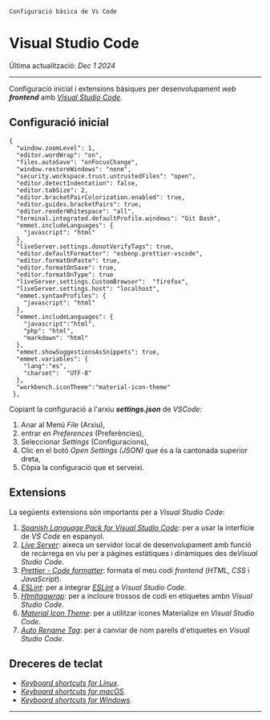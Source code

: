     Configuració bàsica de Vs Code

# Visual Studio Code

Última actualització: _Dec 1 2024_

---

Configuració inicial i extensions bàsiques per desenvolupament _web_ **_frontend_** amb [_Visual Studio Code_](https://code.visualstudio.com/).

## Configuració inicial

    {
      "window.zoomLevel": 1,
      "editor.wordWrap": "on",
      "files.autoSave": "onFocusChange",
      "window.restoreWindows": "none",
      "security.workspace.trust.untrustedFiles": "open",
      "editor.detectIndentation": false,
      "editor.tabSize": 2,
      "editor.bracketPairColorization.enabled": true,
      "editor.guides.bracketPairs": true,
      "editor.renderWhitespace": "all",
      "terminal.integrated.defaultProfile.windows": "Git Bash",
      "emmet.includeLanguages": {
        "javascript": "html"
      },
      "liveServer.settings.donotVerifyTags": true,
      "editor.defaultFormatter": "esbenp.prettier-vscode",
      "editor.formatOnPaste": true,
      "editor.formatOnSave": true,
      "editor.formatOnType": true
      "liveServer.settings.CustomBrowser":  "firefox",
      "liveServer.settings.host": "localhost",
      "emmet.syntaxProfiles": {
        "javascript": "html"
      },
      "emmet.includeLanguages": {
        "javascript":"html",
        "php": "html",
        "markdown": "html"
      },
      "emmet.showSuggestionsAsSnippets": true,
      "emmet.variables": {
        "lang":"es",
        "charset":  "UTF-8"
      },
      "workbench.iconTheme":"material-icon-theme"
     },

Copiant la configuració a l'arxiu **_settings.json_** de _VSCode:_

1.  Anar al Menú _File_ (Arxiu),
2.  entrar en _Preferences_ (Preferències),
3.  Seleccionar _Settings_ (Configuracions),
4.  Clic en el botó _Open Settings (JSON)_ que és a la cantonada superior dreta,
5.  Còpia la configuració que et serveixi.

## Extensions

La següents extensions són importants per a _Visual Studio Code_:

1.  [_Spanish Language Pack for Visual Studio Code_](https://marketplace.visualstudio.com/items?itemName=MS-CEINTL.vscode-language-pack-es): per a usar la interfície de _VS Code_ en espanyol.
2.  [_Live Server_](https://marketplace.visualstudio.com/items?itemName=ritwickdey.LiveServer): aixeca un servidor local de desenvolupament amb funció de recàrrega en viu per a pàgines estàtiques i dinàmiques des de*Visual Studio Code*.
3.  [_Prettier - Code formatter_](https://marketplace.visualstudio.com/items?itemName=esbenp.prettier-vscode): formata el meu codi _frontend_ (_HTML_, _CSS_ i _JavaScript_).
4.  [_ESLint_](https://marketplace.visualstudio.com/items?itemName=dbaeumer.vscode-eslint): per a integrar [_ESLint_](https://eslint.org/) a _Visual Studio Code_.
5.  [_Htmltagwrap_](https://marketplace.visualstudio.com/items?itemName=bradgashler.htmltagwrap): per a incloure trossos de codi en etiquetes ambn _Visual Studio Code_.
6.  [_Material Icon Theme_](https://marketplace.visualstudio.com/items?itemName=PKief.material-icon-theme): per a utilitzar icones Materialize en _Visual Studio Code_.
7.  [_Auto Rename Tag_](https://marketplace.visualstudio.com/items?itemName=formulahendry.auto-rename-tag): per a canviar de nom parells d'etiquetes en _Visual Studio Code_.

## Dreceres de teclat

- [_Keyboard shortcuts for Linux_](https://code.visualstudio.com/shortcuts/keyboard-shortcuts-linux.pdf).
- [_Keyboard shortcuts for macOS_](https://code.visualstudio.com/shortcuts/keyboard-shortcuts-macos.pdf).
- [_Keyboard shortcuts for Windows_](https://code.visualstudio.com/shortcuts/keyboard-shortcuts-windows.pdf).

---

